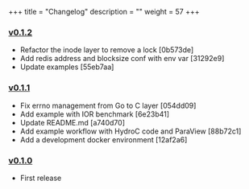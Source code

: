 +++
title = "Changelog"
description = ""
weight = 57
+++

### [v0.1.2](https://github.com/cea-hpc/pdwfs/releases/tag/v0.1.2)

- Refactor the inode layer to remove a lock [0b573de]
- Add redis address and blocksize conf with env var [31292e9]
- Update examples [55eb7aa]

### [v0.1.1](https://github.com/cea-hpc/pdwfs/releases/tag/v0.1.1)

- Fix errno management from Go to C layer [054dd09]
- Add example with IOR benchmark [6e23b41]
- Update README.md [a740d70]
- Add example workflow with HydroC code and ParaView [88b72c1]
- Add a development docker environment [12af2a6]

### [v0.1.0](https://github.com/cea-hpc/pdwfs/releases/tag/v0.1.0)

- First release